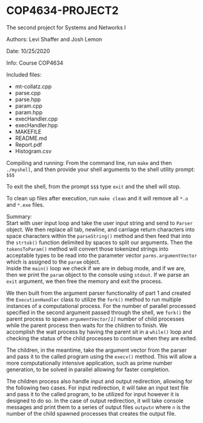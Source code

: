 # COP4634-PROJECT2
The second project for Systems and Networks I

Authors: Levi Shaffer and Josh Lemon

Date: 10/25/2020

Info: Course COP4634

Included files:

* mt-collatz.cpp
* parse.cpp
* parse.hpp
* param.cpp
* param.hpp
* execHandler.cpp
* execHandler.hpp
* MAKEFILE
* README.md
* Report.pdf
* Histogram.csv

Compiling and running:
From the command line, run `make` and then `./myshell`, and then provide your shell arguments to the shell utility prompt: `$$$`

To exit the shell, from the prompt `$$$` type `exit` and the shell will stop.

To clean up files after execution, run `make clean` and it will remove all `*.o` and `*.exe` files.

Summary:  
Start with user input loop and take the user input string and send to `Parser` object. We then replace all tab, newline, and carriage return characters into space characters within the `parseString()` method and then feed that into the `strtok()` function delimited by spaces to split our arguments. Then the `tokensToParam()` method will convert those tokenized strings into acceptable types to be read into the parameter vector `parms.argumentVector` which is assigned to the `param` object.  
Inside the `main()` loop we check if we are in debug mode, and if we are, then we print the `param` object to the console using `stdout`. If we parse an `exit` argument, we then free the memory and exit the process.

We then built from the argument parser functionality of part 1 and created the `ExecutionHandler` class to utilize the `fork()` method to run multiple instances of a computational process. For the number of parallel processed specified in the second argument passed through the shell, we `fork()` the parent process to spawn *`argumentVector[1]`* number of child processes while the parent process then waits for the children to finish. We accomplish the wait process by having the parent sit in a `while()` loop and checking the status of the child processes to continue when they are exited.

The children, in the meantime, take the argument vector from the parser and pass it to the called program using the `execv()` method. This will allow a more computationally intensive application, such as prime number generation, to be solved in parallel allowing for faster completion.

The children process also handle input and output redirection, allowing for the following two cases. For input redirection, it will take an input text file and pass it to the called program, to be utilized for input however it is designed to do so. In the case of output redirection, it will take console messages and print them to a series of output files `output`*`n`* where *`n`* is the number of the child spawned processes that creates the output file.